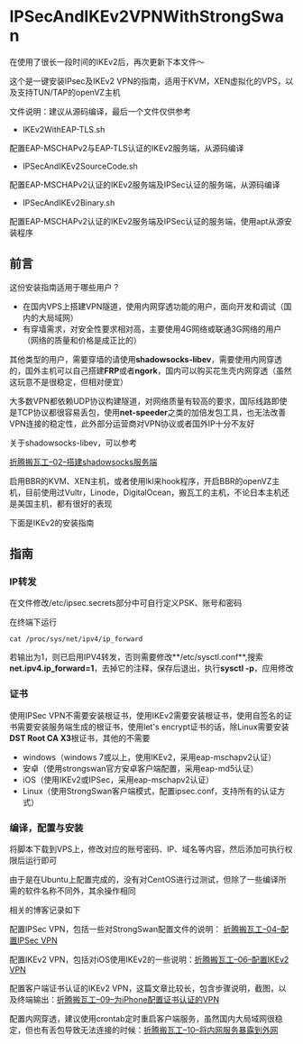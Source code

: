 # IPSecAndIKEv2VPNWithStrongSwan

在使用了很长一段时间的IKEv2后，再次更新下本文件～

这个是一键安装IPsec及IKEv2 VPN的指南，适用于KVM，XEN虚拟化的VPS，以及支持TUN/TAP的openVZ主机

文件说明：建议从源码编译，最后一个文件仅供参考
 
* IKEv2WithEAP-TLS.sh        

配置EAP-MSCHAPv2与EAP-TLS认证的IKEv2服务端，从源码编译

* IPSecAndIKEv2SourceCode.sh

配置EAP-MSCHAPv2认证的IKEv2服务端及IPSec认证的服务端，从源码编译

 * IPSecAndIKEv2Binary.sh     

配置EAP-MSCHAPv2认证的IKEv2服务端及IPSec认证的服务端，使用apt从源安装程序

## 前言
这份安装指南适用于哪些用户？

* 在国内VPS上搭建VPN隧道，使用内网穿透功能的用户，面向开发和调试（国内的大局域网）
* 有穿墙需求，对安全性要求相对高，主要使用4G网络或联通3G网络的用户（网络的质量和价格是成正比的）

其他类型的用户，需要穿墙的请使用**shadowsocks-libev**，需要使用内网穿透的，国外主机可以自己搭建**FRP**或者**ngork**，国内可以购买花生壳内网穿透（虽然这玩意不是很稳定，但相对便宜）

大多数VPN都依赖UDP协议构建隧道，对网络质量有较高的要求，国际线路即使是TCP协议都很容易丢包，使用**net-speeder**之类的加倍发包工具，也无法改善VPN连接的稳定性，此外部分运营商对VPN协议或者国外IP十分不友好

关于shadowsocks-libev，可以参考

[折腾搬瓦工–02–搭建shadowsocks服务端](https://wbuntu.com/?p=44)

启用BBR的KVM、XEN主机，或者使用lkl来hook程序，开启BBR的openVZ主机，目前使用过Vultr，Linode，DigitalOcean，搬瓦工的主机，不论日本主机还是美国主机，都有很好的表现

下面是IKEv2的安装指南

## 指南

### IP转发
在文件修改/etc/ipsec.secrets部分中可自行定义PSK、账号和密码

在终端下运行

    cat /proc/sys/net/ipv4/ip_forward

若输出为1，则已启用IPV4转发，否则需要修改**/etc/sysctl.conf**,搜索**net.ipv4.ip_forward=1**，去掉它的注释，保存后退出，执行**sysctl -p**，应用修改

### 证书
使用IPSec VPN不需要安装根证书，使用IKEv2需要安装根证书，使用自签名的证书需要安装服务端生成的根证书，使用let's encrypt证书的话，除Linux需要安装**DST Root CA X3**根证书，其他的不需要

 * windows（windows 7或以上，使用IKEv2，采用eap-mschapv2认证）
 * 安卓（使用strongswan官方安卓客户端配置，采用eap-md5认证）
 * iOS（使用IKEv2或IPSec，采用eap-mschapv2认证）
 * Linux（使用StrongSwan客户端模式，配置ipsec.conf，支持所有的认证方式）

### 编译，配置与安装

将脚本下载到VPS上，修改对应的账号密码、IP、域名等内容，然后添加可执行权限后运行即可

由于是在Ubuntu上配置完成的，没有对CentOS进行过测试，但除了一些编译所需的软件名称不同外，其余操作相同

相关的博客记录如下

配置IPSec VPN，包括一些对StrongSwan配置文件的说明：
[折腾搬瓦工–04–配置IPSec VPN](https://wbuntu.com/?p=224)

配置IKEv2 VPN，包括对iOS使用IKEv2的一些说明：[折腾搬瓦工–06–配置IKEv2 VPN](https://wbuntu.com/?p=323)

配置客户端证书认证的IKEv2 VPN，这篇文章比较长，包含步骤说明，截图，以及终端输出：[折腾搬瓦工–09–为iPhone配置证书认证的VPN](https://wbuntu.com/?p=499)

配置内网穿透，建议使用crontab定时重启客户端服务，虽然国内大局域网很稳定，但也有丢包导致无法连接的时候：[折腾搬瓦工–10–将内网服务暴露到外网](https://wbuntu.com/?p=820)

